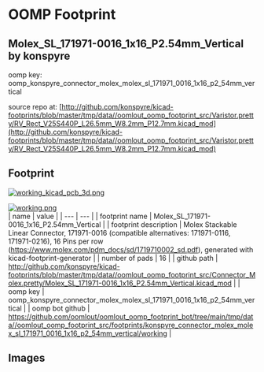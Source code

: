 # OOMP Footprint  
## Molex_SL_171971-0016_1x16_P2.54mm_Vertical  by konspyre  
  
oomp key: oomp_konspyre_connector_molex_molex_sl_171971_0016_1x16_p2_54mm_vertical  
  
source repo at: [http://github.com/konspyre/kicad-footprints/blob/master/tmp/data//oomlout_oomp_footprint_src/Varistor.pretty/RV_Rect_V25S440P_L26.5mm_W8.2mm_P12.7mm.kicad_mod](http://github.com/konspyre/kicad-footprints/blob/master/tmp/data//oomlout_oomp_footprint_src/Varistor.pretty/RV_Rect_V25S440P_L26.5mm_W8.2mm_P12.7mm.kicad_mod)  
## Footprint  
  
[![working_kicad_pcb_3d.png](working_kicad_pcb_3d_600.png)](working_kicad_pcb_3d.png)  
  
[![working.png](working_600.png)](working.png)  
| name | value | 
| --- | --- | 
| footprint name | Molex_SL_171971-0016_1x16_P2.54mm_Vertical | 
| footprint description | Molex Stackable Linear Connector, 171971-0016 (compatible alternatives: 171971-0116, 171971-0216), 16 Pins per row (https://www.molex.com/pdm_docs/sd/1719710002_sd.pdf), generated with kicad-footprint-generator | 
| number of pads | 16 | 
| github path | http://github.com/konspyre/kicad-footprints/blob/master/tmp/data//oomlout_oomp_footprint_src/Connector_Molex.pretty/Molex_SL_171971-0016_1x16_P2.54mm_Vertical.kicad_mod | 
| oomp key | oomp_konspyre_connector_molex_molex_sl_171971_0016_1x16_p2_54mm_vertical | 
| oomp bot github | https://github.com/oomlout/oomlout_oomp_footprint_bot/tree/main/tmp/data//oomlout_oomp_footprint_src/footprints/konspyre_connector_molex_molex_sl_171971_0016_1x16_p2_54mm_vertical/working | 
## Images  
